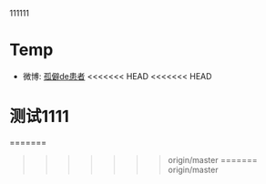 111111
# Temp
* 微博: <a href='http://weibo.com/u/3705637297' target='_blank'>孤僻de患者</a>
<<<<<<< HEAD
<<<<<<< HEAD
# 测试1111

=======
>>>>>>> origin/master
=======
>>>>>>> origin/master
